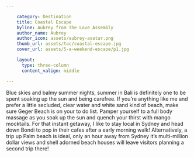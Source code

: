 ```yaml
---

    category: Destination
    title: Coastal Escape
    byline: Aubrey from The Love Assembly
    author_name: Aubrey
    author_icon: assets/aubrey-avatar.png
    thumb_url: assets/toc/coastal-escape.jpg
    cover_url: assets/5-a-weekend-escape/p1.jpg

    layout:
      type: three-column
      content_valign: middle

---
```


Blue skies and balmy summer nights, summer in Bali is definitely one to be spent soaking up the sun and being carefree.  If you’re anything like me and prefer a little secluded, clear water and white sand kind of beach, make sure Geger Beach is on your to do list. Pamper yourself to a full body massage as you soak up the sun and quench your thirst with mango mocktails.  For that instant getaway, I like to stay local in Sydney and head down Bondi to pop in their cafes after a early morning walk!  Alternatively, a trip up Palm beach is ideal, only an hour away from Sydney it’s multi-million dollar views and shell adorned beach houses will leave visitors planning a second trip there!
